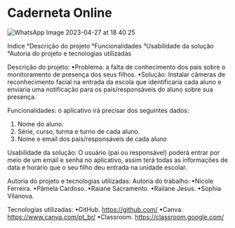 # Caderneta Online 
![WhatsApp Image 2023-04-27 at 18 40 25](https://user-images.githubusercontent.com/130568068/234999498-c2e7a4dc-baed-4238-9dcd-b09d873e27e0.jpeg)

Indice
°Descrição do projeto 
°Funcionalidades 
°Usabilidade da solução 
°Autoria do projeto e tecnologias utilizadas 

Descrição do projeto:
•Problema: a falta de conhecimento dos pais sobre o monitoramento de presença dos seus filhos.
•Solução: Instalar câmeras de reconhecimento facial na entrada da escola que identificaria cada aluno e enviaria uma notificação para os pais/responsáveis do aluno sobre sua presença.

Funcionalidades: o aplicativo irá precisar dos seguintes dados:
1. Nome do aluno.
2. Série, curso, turma e turno de cada aluno.
3. Nome e email dos pais/responsáveis de cada aluno

Usabilidade da solução: O usuário (pai ou responsável)  poderá entrar por meio de um email e senha no aplicativo, assim terá todas as informações de data e horário que o seu filho deu entrada na unidade escolar. 

Autoria do projeto e tecnologias utilizadas:
Autoria do trabalho:
•Nicole Ferreira.
•Pâmela Cardoso.
•Raiane Sacramento. 
•Railane Jesus.
•Sophia Vilanova.

Tecnologias utilizadas:
 •GitHub.
https://github.com/
•Canva.
https://www.canva.com/pt_br/
•Classroom.
https://classroom.google.com/
